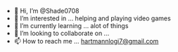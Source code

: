 - 👋 Hi, I’m @Shade0708
- 👀 I’m interested in ... helping and playing video games
- 🌱 I’m currently learning ... alot of things
- 💞️ I’m looking to collaborate on ...
- 📫 How to reach me ... hartmannlogi7@gmail.com 

<!---
Shade0708/Shade0708 is a ✨ special ✨ repository because its `README.md` (this file) appears on your GitHub profile.
You can click the Preview link to take a look at your changes.
--->
